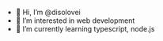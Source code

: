 - 👋 Hi, I’m @disolovei
- 👀 I’m interested in web development
- 🌱 I’m currently learning typescript, node.js

<!---
disolovei/disolovei is a ✨ special ✨ repository because its `README.md` (this file) appears on your GitHub profile.
You can click the Preview link to take a look at your changes.
--->
